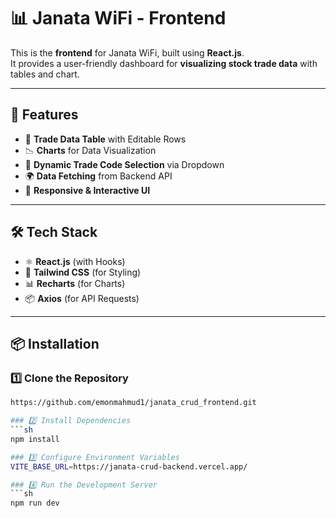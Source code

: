 # 📊 Janata WiFi - Frontend

This is the **frontend** for Janata WiFi, built using **React.js**.  
It provides a user-friendly dashboard for **visualizing stock trade data** with tables and chart.

---

## 🚀 Features
- 📌 **Trade Data Table** with Editable Rows  
- 📉 **Charts** for Data Visualization  
- 🔄 **Dynamic Trade Code Selection** via Dropdown  
- 🌍 **Data Fetching** from Backend API  
- 🎨 **Responsive & Interactive UI**  

---

## 🛠 Tech Stack
- ⚛️ **React.js** (with Hooks)
- 🎨 **Tailwind CSS** (for Styling)
- 📊 **Recharts** (for Charts)
- 📦 **Axios** (for API Requests)

---

## 📦 Installation

### 1️⃣ Clone the Repository
```sh
https://github.com/emonmahmud1/janata_crud_frontend.git

### 2️⃣ Install Dependencies
```sh
npm install

### 3️⃣ Configure Environment Variables
VITE_BASE_URL=https://janata-crud-backend.vercel.app/

### 4️⃣ Run the Development Server
```sh
npm run dev
